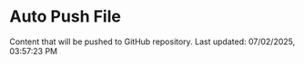 # Auto Push File

Content that will be pushed to GitHub repository.
Last updated: 07/02/2025, 03:57:23 PM